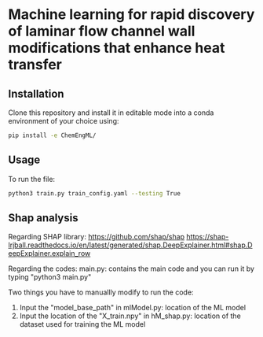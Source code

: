 # Machine learning for rapid discovery of laminar flow channel wall modifications that enhance heat transfer


## Installation

Clone this repository and install it in editable mode into a conda environment of your choice using:
```bash
pip install -e ChemEngML/
```

## Usage

To run the file:
```bash
python3 train.py train_config.yaml --testing True
```


## Shap analysis
Regarding SHAP library:
https://github.com/shap/shap
https://shap-lrjball.readthedocs.io/en/latest/generated/shap.DeepExplainer.html#shap.DeepExplainer.explain_row


Regarding the codes:
main.py: contains the main code and you can run it by typing "python3 main.py"


Two things you have to manuallly modify to run the code:
1) Input the "model_base_path" in mlModel.py: location of the ML model
2) Input the location of the "X_train.npy" in hM_shap.py: location of the dataset used for training the ML model
